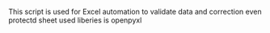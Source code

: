 This script is used for Excel automation to validate data and correction even protectd sheet
used liberies is openpyxl
